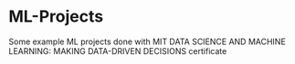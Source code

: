 # ML-Projects
Some example ML projects done with MIT DATA SCIENCE AND MACHINE LEARNING: MAKING DATA-DRIVEN DECISIONS certificate
